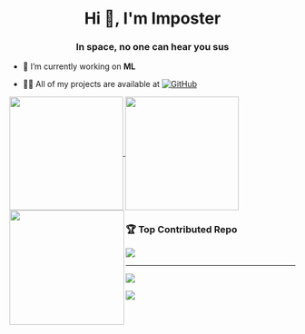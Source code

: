 <h1 align="center">Hi 👋, I'm Imposter</h1>
<h3 align="center">In space, no one can hear you sus</h3>

- 🔭 I’m currently working on **ML**

- 👨‍💻 All of my projects are available at
 [![GitHub](https://img.shields.io/badge/github-%23121011.svg?style=for-the-badge&logo=github&logoColor=white)](https://imposter404.github.io)


<a href="#">
  <img height=200 align="center" src="https://my-stats-43gk.vercel.app/api?username=imposter404&show_icons=true&theme=radical&hide=contribs,issues&show=discussions_answered&rank_icon=github&include_all_commits=true&card_width=150" />
</a>
<a href="#">
  <img height=200 align="center" src="https://my-stats-43gk.vercel.app/api/top-langs/?username=imposter404&hide=html,scss,css&langs_count=8&layout=compact&theme=radical&card_width=150" />
</a>


<img align="left" height=202 src="https://github-readme-streak-stats-git-main-davids-projects-ad77adcc.vercel.app/?user=imposter404&theme=radical"/>


### 🏆 Top Contributed Repo
![](https://github-contributor-stats.vercel.app/api?username=Imposter404&limit=10&theme=radical&combine_all_yearly_contributions=true)

--- 
[![](https://visitcount.itsvg.in/api?id=Imposter404&icon=0&color=0)](https://visitcount.itsvg.in)

[![](https://visitcount.itsvg.in/api?id=imposter404&label=Profile%20Views&color=0&icon=5&pretty=false)](https://visitcount.itsvg.in)